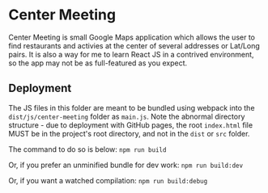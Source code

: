 # Center Meeting

Center Meeting is small Google Maps application which allows the user to find restaurants and activies at the center of several addresses or Lat/Long pairs. It is also a way for me to learn React JS in a contrived environment, so the app may not be as full-featured as you expect.

## Deployment

The JS files in this folder are meant to be bundled using webpack into the `dist/js/center-meeting` folder as `main.js`. Note the abnormal directory structure - due to deployment with GitHub pages, the root `index.html` file MUST be in the project's root directory, and not in the `dist` or `src` folder.

The command to do so is below:
`npm run build`

Or, if you prefer an unminified bundle for dev work:
`npm run build:dev`

Or, if you want a watched compilation:
`npm run build:debug`
